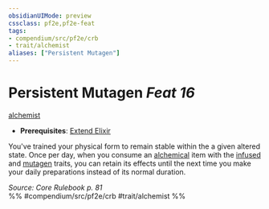 ```yaml
---
obsidianUIMode: preview
cssclass: pf2e,pf2e-feat
tags:
- compendium/src/pf2e/crb
- trait/alchemist
aliases: ["Persistent Mutagen"]
---
```

# Persistent Mutagen  *Feat 16*  
[alchemist](Reference/Rules/Traits/alchemist.md "Alchemist Class Trait")  

- **Prerequisites**: [Extend Elixir](extend-elixir.md)

You've trained your physical form to remain stable within the a given altered state. Once per day, when you consume an [alchemical](alchemical.md "Alchemical Item Trait") item with the [infused](infused.md "Infused Item Trait") and [mutagen](mutagen.md "Mutagen Item Trait") traits, you can retain its effects until the next time you make your daily preparations instead of its normal duration.

*Source: Core Rulebook p. 81*  
%% #compendium/src/pf2e/crb #trait/alchemist %%